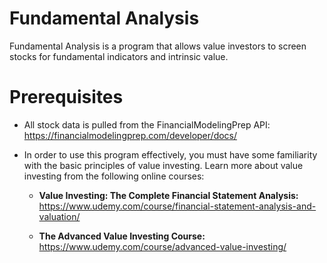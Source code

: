 # Fundamental Analysis

Fundamental Analysis is a program that allows value investors to screen stocks for fundamental indicators and intrinsic value. 

# Prerequisites
- All stock data is pulled from the FinancialModelingPrep API: https://financialmodelingprep.com/developer/docs/
- In order to use this program effectively, you must have some familiarity with the basic principles of value investing. Learn more about value investing from the following online courses:

  - **Value Investing: The Complete Financial Statement Analysis:** https://www.udemy.com/course/financial-statement-analysis-and-valuation/
  
  - **The Advanced Value Investing Course:** https://www.udemy.com/course/advanced-value-investing/
